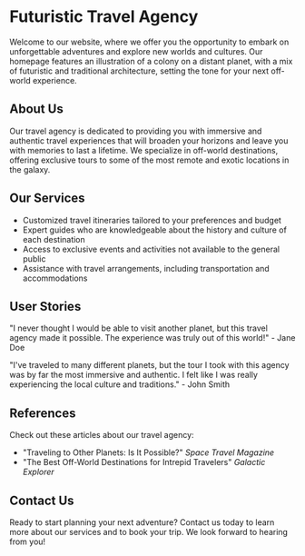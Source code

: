 <!--font:Open Sans-->

# Futuristic Travel Agency

Welcome to our website, where we offer you the opportunity to embark on unforgettable adventures and explore new worlds and cultures. Our homepage features an illustration of a colony on a distant planet, with a mix of futuristic and traditional architecture, setting the tone for your next off-world experience.

## About Us
Our travel agency is dedicated to providing you with immersive and authentic travel experiences that will broaden your horizons and leave you with memories to last a lifetime. We specialize in off-world destinations, offering exclusive tours to some of the most remote and exotic locations in the galaxy.

## Our Services
- Customized travel itineraries tailored to your preferences and budget
- Expert guides who are knowledgeable about the history and culture of each destination
- Access to exclusive events and activities not available to the general public
- Assistance with travel arrangements, including transportation and accommodations

## User Stories
"I never thought I would be able to visit another planet, but this travel agency made it possible. The experience was truly out of this world!" - Jane Doe

"I've traveled to many different planets, but the tour I took with this agency was by far the most immersive and authentic. I felt like I was really experiencing the local culture and traditions." - John Smith

## References
Check out these articles about our travel agency:
- "Traveling to Other Planets: Is It Possible?" _Space Travel Magazine_
- "The Best Off-World Destinations for Intrepid Travelers" _Galactic Explorer_

## Contact Us
Ready to start planning your next adventure? Contact us today to learn more about our services and to book your trip. We look forward to hearing from you!

<!--

Write me content for website with wallpaper which alt text is:

"An illustration of a colony on a distant planet, with a mix of futuristic and traditional architecture."

The name/title of the page should not be 1:1 copy of the alt text but rather a real content of the website which is using this wallpaper.

- Use markdown format 
- Start with heading
- Heading should be short and concise
- The content should look like a real website 
- The website should not be about the wallpaper, wallpaper is just a related background
- Heading should be contain work "wallpaper" or "background"
- Include real sections like references, contact, user stories, etc. use things relevant to the page purpose.
- Feel free to use structure like headings, bullets, numbering, blockquotes, paragraphs, horizontal lines, etc.
- You can use formatting like bold or _italic_
- You can include UTF-8 emojis
- Links should be only #hash anchors (and you can refer to the document itself)
- Do not include images


---


# Discover New Worlds with Our Futuristic Travel Agency Wallpaper

Welcome to our website, where we offer you the opportunity to explore new worlds and cultures through our unique travel experiences. Our wallpaper features an illustration of a colony on a distant planet, with a mix of futuristic and traditional architecture, setting the tone for your next adventure.

## About Us
Our travel agency is dedicated to providing you with unforgettable experiences that will broaden your horizons and leave you with memories to last a lifetime. We specialize in off-world destinations, offering exclusive tours to some of the most remote and exotic locations in the galaxy.

## Our Services
- Customized travel itineraries tailored to your preferences and budget
- Expert guides who are knowledgeable about the history and culture of each destination
- Access to exclusive events and activities not available to the general public
- Assistance with travel arrangements, including transportation and accommodations

## User Stories
"I never thought I would be able to visit another planet, but this travel agency made it possible. The experience was truly out of this world!" - Jane Doe

"I've traveled to many different planets, but the tour I took with this agency was by far the most immersive and authentic. I felt like I was really experiencing the local culture and traditions." - John Smith

## References
Check out these articles about our travel agency:
- "Traveling to Other Planets: Is It Possible?" _Space Travel Magazine_
- "The Best Off-World Destinations for Intrepid Travelers" _Galactic Explorer_

## Contact Us
Ready to start planning your next adventure? Contact us today to learn more about our services and to book your trip. We look forward to hearing from you!


---


Heading should not include word "wallpaper". The website should not be about the wallpaper itself, wallpaper is just a related background, rewrite whole content.


---


# Explore New Worlds and Cultures with Our Futuristic Travel Agency

Welcome to our website, where we offer you the opportunity to embark on unforgettable adventures and explore new worlds and cultures. Our homepage features an illustration of a colony on a distant planet, with a mix of futuristic and traditional architecture, setting the tone for your next off-world experience.

## About Us
Our travel agency is dedicated to providing you with immersive and authentic travel experiences that will broaden your horizons and leave you with memories to last a lifetime. We specialize in off-world destinations, offering exclusive tours to some of the most remote and exotic locations in the galaxy.

## Our Services
- Customized travel itineraries tailored to your preferences and budget
- Expert guides who are knowledgeable about the history and culture of each destination
- Access to exclusive events and activities not available to the general public
- Assistance with travel arrangements, including transportation and accommodations

## User Stories
"I never thought I would be able to visit another planet, but this travel agency made it possible. The experience was truly out of this world!" - Jane Doe

"I've traveled to many different planets, but the tour I took with this agency was by far the most immersive and authentic. I felt like I was really experiencing the local culture and traditions." - John Smith

## References
Check out these articles about our travel agency:
- "Traveling to Other Planets: Is It Possible?" _Space Travel Magazine_
- "The Best Off-World Destinations for Intrepid Travelers" _Galactic Explorer_

## Contact Us
Ready to start planning your next adventure? Contact us today to learn more about our services and to book your trip. We look forward to hearing from you!

-->
